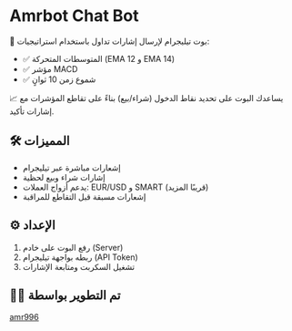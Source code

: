 # Amrbot Chat Bot

🤖 بوت تيليجرام لإرسال إشارات تداول باستخدام استراتيجيات:

- ✅ المتوسطات المتحركة (EMA 12 و EMA 14)
- ✅ مؤشر MACD
- ✅ شموع زمن 10 ثوانٍ

📈 يساعدك البوت على تحديد نقاط الدخول (شراء/بيع) بناءً على تقاطع المؤشرات مع إشارات تأكيد.

## 🛠 المميزات

- إشعارات مباشرة عبر تيليجرام
- إشارات شراء وبيع لحظية
- يدعم أزواج العملات: EUR/USD و SMART (قريبًا المزيد)
- إشعارات مسبقة قبل التقاطع للمراقبة

## ⚙️ الإعداد

1. رفع البوت على خادم (Server)
2. ربطه بواجهة تيليجرام (API Token)
3. تشغيل السكربت ومتابعة الإشارات

## 👨‍💻 تم التطوير بواسطة
[amr996](https://github.com/amr996)
